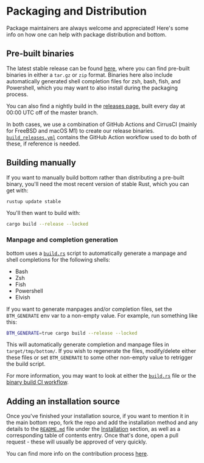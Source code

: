 # Packaging and Distribution

Package maintainers are always welcome and appreciated! Here's some info on how one can help with package distribution
and bottom.

## Pre-built binaries

The latest stable release can be found [here](https://github.com/ClementTsang/bottom/releases/latest), where you can
find pre-built binaries in either a `tar.gz` or `zip` format. Binaries here also include automatically generated shell
completion files for zsh, bash, fish, and Powershell, which you may want to also install during the packaging
process.

You can also find a nightly build in the [releases page](https://github.com/ClementTsang/bottom/releases), built every
day at 00:00 UTC off of the master branch.

In both cases, we use a combination of GitHub Actions and CirrusCI (mainly for FreeBSD and macOS M1) to create our
release binaries. [`build_releases.yml`](https://github.com/ClementTsang/bottom/blob/master/.github/workflows/build_releases.yml)
contains the GitHub Action workflow used to do both of these, if reference is needed.

## Building manually

If you want to manually build bottom rather than distributing a pre-built binary, you'll need the most recent version
of stable Rust, which you can get with:

```bash
rustup update stable
```

You'll then want to build with:

```bash
cargo build --release --locked
```

### Manpage and completion generation

bottom uses a [`build.rs`](https://github.com/ClementTsang/bottom/blob/master/build.rs) script to automatically generate
a manpage and shell completions for the following shells:

- Bash
- Zsh
- Fish
- Powershell
- Elvish

If you want to generate manpages and/or completion files, set the `BTM_GENERATE` env var to a non-empty value. For
example, run something like this:

```bash
BTM_GENERATE=true cargo build --release --locked
```

This will automatically generate completion and manpage files in `target/tmp/bottom/`. If you wish to regenerate the
files, modify/delete either these files or set `BTM_GENERATE` to some other non-empty value to retrigger the build
script.

For more information, you may want to look at either the [`build.rs`](https://github.com/ClementTsang/bottom/blob/master/build.rs)
file or the [binary build CI workflow](https://github.com/ClementTsang/bottom/blob/master/.github/workflows/build_releases.yml).

## Adding an installation source

Once you've finished your installation source, if you want to mention it in the main bottom repo, fork the repo and add
the installation method and any details to the [`README.md`](https://github.com/ClementTsang/bottom/blob/master/README.md)
file under the [Installation](https://github.com/ClementTsang/bottom#installation) section, as well as a corresponding
table of contents entry. Once that's done, open a pull request - these will usually be approved of very quickly.

You can find more info on the contribution process [here](issues-and-pull-requests.md#pull-requests).
